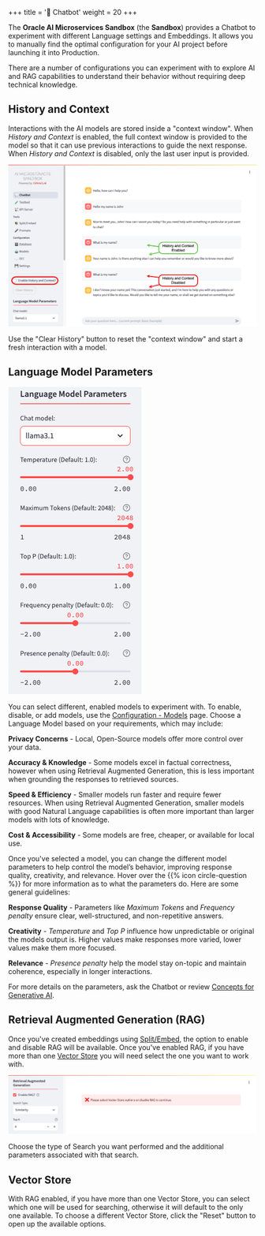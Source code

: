 +++
title = '💬 Chatbot'
weight = 20
+++
<!--
Copyright (c) 2024, 2025, Oracle and/or its affiliates.
Licensed under the Universal Permissive License v1.0 as shown at http://oss.oracle.com/licenses/upl.
-->

The **Oracle AI Microservices Sandbox** (the **Sandbox**) provides a Chatbot to experiment with different Language settings and Embeddings.  It allows you to manually find the optimal configuration for your AI project before launching it into Production. 

There are a number of configurations you can experiment with to explore AI and RAG capabilities to understand their behavior without requiring deep technical knowledge.

## History and Context

Interactions with the AI models are stored inside a "context window".  When *History and Context* is enabled, the full context window is provided to the model so that it can use previous interactions to guide the next response.  When *History and Context* is disabled, only the last user input is provided.

![History and Context](images/chatbot_history_context.png)

Use the "Clear History" button to reset the "context window" and start a fresh interaction with a model.

## Language Model Parameters

![Language Parameters](images/language_parameters.png#floatleft)

You can select different, enabled models to experiment with.  To enable, disable, or add models, use the [Configuration - Models](../configuration/model_config) page.  Choose a Language Model based on your requirements, which may include:

**Privacy Concerns** - Local, Open-Source models offer more control over your data.

**Accuracy & Knowledge** - Some models excel in factual correctness, however when using Retrieval Augmented Generation, this is less important when grounding the responses to retrieved sources.

**Speed & Efficiency** - Smaller models run faster and require fewer resources.  When using Retrieval Augmented Generation, smaller models with good Natural Language capabilities is often more important than larger models with lots of knowledge.

**Cost & Accessibility** - Some models are free, cheaper, or available for local use.

Once you've selected a model, you can change the different model parameters to help control the model’s behavior, improving response quality, creativity, and relevance.  Hover over the {{% icon circle-question %}} for more information as to what the parameters do.  Here are some general guidelines:

**Response Quality** - Parameters like *Maximum Tokens* and *Frequency penalty* ensure clear, well-structured, and non-repetitive answers.

**Creativity** - *Temperature* and *Top P* influence how unpredictable or original the models output is.  Higher values make responses more varied, lower values make them more focused.

**Relevance** - *Presence penalty* help the model stay on-topic and maintain coherence, especially in longer interactions.

For more details on the parameters, ask the Chatbot or review [Concepts for Generative AI](https://docs.oracle.com/en-us/iaas/Content/generative-ai/concepts.htm).

## Retrieval Augmented Generation (RAG)

Once you've created embeddings using [Split/Embed](../tools/split_embed), the option to enable and disable RAG will be available.  Once you've enabled RAG, if you have more than one [Vector Store](#vector-store) you will need select the one you want to work with.

![Chatbot RAG](images/chatbot_rag.png)

Choose the type of Search you want performed and the additional parameters associated with that search.

## Vector Store

With RAG enabled, if you have more than one Vector Store, you can select which one will be used for searching, otherwise it will default to the only one available.  To choose a different Vector Store, click the "Reset" button to open up the available options.